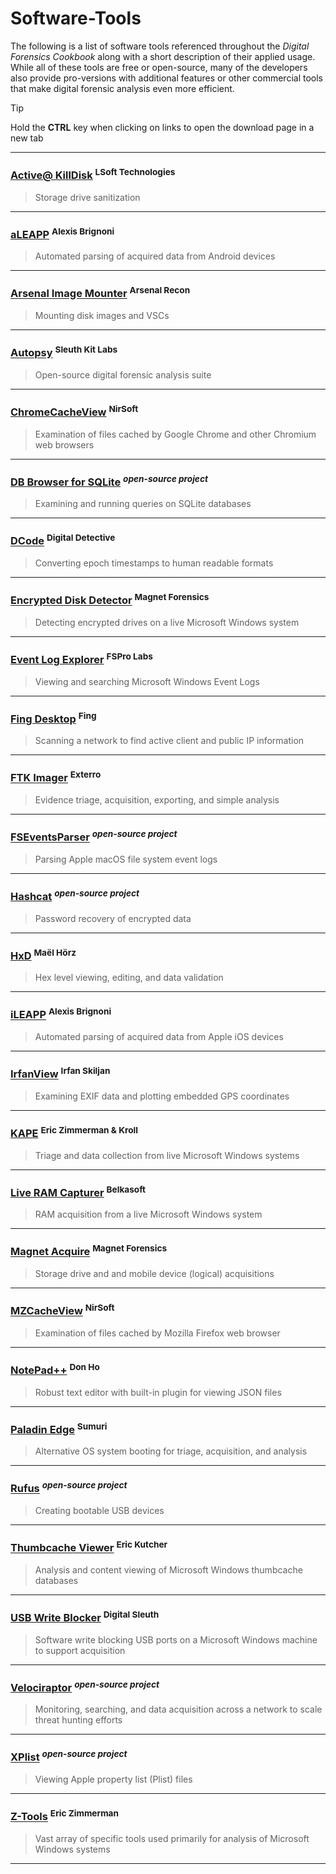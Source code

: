 # Software-Tools

The following is a list of software tools referenced throughout the *Digital Forensics Cookbook* along with a short description of their applied usage. 
While all of these tools are free or open-source, many of the developers also provide pro-versions with additional features or other commercial tools 
that make digital forensic analysis even more efficient.

> [!TIP]
> Hold the **CTRL** key when clicking on links to open the download page in a new tab

---
### [Active@ KillDisk](https://www.killdisk.com/killdisk-freeware.htm) <sup>LSoft Technologies</sup>
> Storage drive sanitization
---
### [aLEAPP](https://github.com/abrignoni/aLEAPP/releases/) <sup>Alexis Brignoni</sup>
> Automated parsing of acquired data from Android devices
---
### [Arsenal Image Mounter](https://arsenalrecon.com/downloads) <sup>Arsenal Recon</sup>
> Mounting disk images and VSCs
---
### [Autopsy](https://www.autopsy.com/download/) <sup>Sleuth Kit Labs</sup>
> Open-source digital forensic analysis suite
---
### [ChromeCacheView](https://www.nirsoft.net/utils/chrome_cache_view.html) <sup>NirSoft</sup>
> Examination of files cached by Google Chrome and other Chromium web browsers
---
### [DB Browser for SQLite](https://sqlitebrowser.org/dl/) <sup>*open-source project*</sup>
>  Examining and running queries on SQLite databases
---
### [DCode](https://www.digital-detective.net/dcode/) <sup>Digital Detective</sup>
> Converting epoch timestamps to human readable formats
---
### [Encrypted Disk Detector](https://www.magnetforensics.com/resources/encrypted-disk-detector/) <sup>Magnet Forensics</sup>
> Detecting encrypted drives on a live Microsoft Windows system
---
### [Event Log Explorer](https://eventlogxp.com/) <sup>FSPro Labs</sup>
> Viewing and searching Microsoft Windows Event Logs
---
### [Fing Desktop](https://www.fing.com/fing-desktop/) <sup>Fing</sup>
> Scanning a network to find active client and public IP information
---
### [FTK Imager](https://www.exterro.com/ftk-product-downloads/) <sup>Exterro</sup>
> Evidence triage, acquisition, exporting, and simple analysis
---
### [FSEventsParser](https://github.com/dlcowen/FSEventsParser) <sup>*open-source project*</sup>
> Parsing Apple macOS file system event logs
---
### [Hashcat](https://hashcat.net/hashcat/) <sup>*open-source project*</sup>
> Password recovery of encrypted data
---
### [HxD](https://mh-nexus.de/en/hxd/) <sup>Maël Hörz</sup>
> Hex level viewing, editing, and data validation
---
### [iLEAPP](https://github.com/abrignoni/iLEAPP/releases/) <sup>Alexis Brignoni</sup>
> Automated parsing of acquired data from Apple iOS devices
---
### [IrfanView](https://www.irfanview.com/main_download_engl.htm) <sup>Irfan Skiljan</sup>
> Examining EXIF data and plotting embedded GPS coordinates
---
### [KAPE](https://www.kroll.com/en/services/cyber-risk/incident-response-litigation-support/kroll-artifact-parser-extractor-kape) <sup>Eric Zimmerman & Kroll</sup>
> Triage and data collection from live Microsoft Windows systems
---
### [Live RAM Capturer](https://belkasoft.com/trial) <sup>Belkasoft</sup>
> RAM acquisition from a live Microsoft Windows system
---
### [Magnet Acquire](https://www.magnetforensics.com/resources/magnet-acquire/) <sup>Magnet Forensics</sup>
> Storage drive and and mobile device (logical) acquisitions
---
### [MZCacheView](https://www.nirsoft.net/utils/mozilla_cache_viewer.html) <sup>NirSoft</sup>
> Examination of files cached by Mozilla Firefox web browser
---
### [NotePad++](https://notepad-plus-plus.org/downloads/) <sup>Don Ho</sup>
> Robust text editor with built-in plugin for viewing JSON files
---
### [Paladin Edge](https://sumuri.com/product/paladin-edge-64-bit/) <sup>Sumuri</sup>
> Alternative OS system booting for triage, acquisition, and analysis
---
### [Rufus](https://rufus.ie/en/) <sup>*open-source project*</sup>
> Creating bootable USB devices
---
### [Thumbcache Viewer](https://thumbcacheviewer.github.io/) <sup>Eric Kutcher</sup>
> Analysis and content viewing of Microsoft Windows thumbcache databases
---
### [USB Write Blocker](https://github.com/digitalsleuth/Registry-Write-Block) <sup>Digital Sleuth</sup>
> Software write blocking USB ports on a Microsoft Windows machine to support acquisition
---
### [Velociraptor](https://github.com/Velocidex/velociraptor/releases/) <sup>*open-source project*</sup>
> Monitoring, searching, and data acquisition across a network to scale threat hunting efforts
---
### [XPlist](https://github.com/ic005k/Xplist/releases) <sup>*open-source project*</sup>
> Viewing Apple property list (Plist) files
---
### [Z-Tools](https://ericzimmerman.github.io/#!index.md) <sup>Eric Zimmerman</sup>
> Vast array of specific tools used primarily for analysis of Microsoft Windows systems
---
